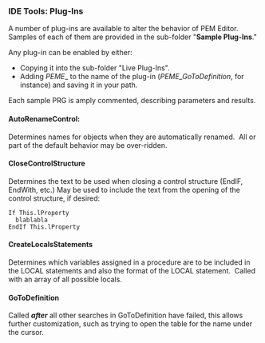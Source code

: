 ﻿### IDE Tools: Plug-Ins

A number of plug-ins are available to alter the behavior of PEM Editor. Samples of each of them are provided in the sub-folder "**Sample Plug-Ins**." 

Any plug-in can be enabled by either:

*   Copying it into the sub-folder "Live Plug-Ins". 
*   Adding _PEME__ to the name of the plug-in (_PEME_GoToDefinition_, for instance) and saving it in your path.

Each sample PRG is amply commented, describing parameters and results.

#### AutoRenameControl: 
Determines names for objects when they are automatically renamed.  All or part of the default behavior may be over-ridden.
#### CloseControlStructure
Determines the text to be used when closing a control structure (EndIF, EndWith, etc.) May be used to include the text from the opening of the control structure, if desired:
```foxpro
If This.lProperty  
  blablabla  
EndIf This.lProperty
```
#### CreateLocalsStatements

Determines which variables assigned in a procedure are to be included in the LOCAL statements and also the format of the LOCAL statement.  Called with an array of all possible locals.

#### GoToDefinition

Called ***after*** all other searches in GoToDefinition have failed, this allows further customization, such as trying to open the table for the name under the cursor.